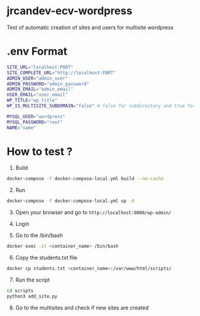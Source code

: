 # jrcandev-ecv-wordpress
Test of automatic creation of sites and users for multisite wordpress

# .env Format

```bash
SITE_URL="localhost:PORT"
SITE_COMPLETE_URL="http://localhost:PORT"
ADMIN_USER="admin_user"
ADMIN_PASSWORD="admin_password"
ADMIN_EMAIL="admin_email"
USER_EMAIL="user_email"
WP_TITLE="wp_title"
WP_IS_MULTISITE_SUBDOMAIN="false" # false for subdirectory and true for subdomain

MYSQL_USER="wordpress"
MYSQL_PASSWORD="root"
NAME="name"
```

# How to test ?

1. Build

```bash
docker-compose -f docker-compose-local.yml build --no-cache
```

2. Run

```bash
docker-compose -f docker-compose-local.yml up -d
```

3. Open your browser and go to `http://localhost:8000/wp-admin/`

4. Login

5. Go to the /bin/bash

```bash
docker exec -it <container_name> /bin/bash
```

6. Copy the students.txt file

```bash
docker cp students.txt <container_name>:/var/www/html/scripts/
```

7. Run the script

```bash
cd scripts
python3 add_site.py
```

8. Go to the multisites and check if new sites are created
